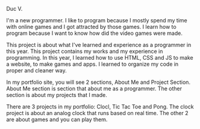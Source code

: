 Duc V.

  I'm a new programmer. I like to program because I mostly spend my time with online games and I got attracted by those games. I learn how to program because I want to know how did the video games were made. 
  
  This project is about what I've learned and experience as a programmer in this year. This project contains my works and my experience in programming. In this year, I learned how to use HTML, CSS and JS to make a website, to make games and apps. I learned to organize my code in proper and cleaner way. 
  
  In my portfolio site, you will see 2 sections, About Me and Project Section. About Me section is section that about me as a programmer. The other section is about my projects that I made.
  
  There are 3 projects in my portfolio: Clocl, Tic Tac Toe and Pong. The clock project is about an analog clock that runs based on real time. The other 2 are about games and you can play them. 
